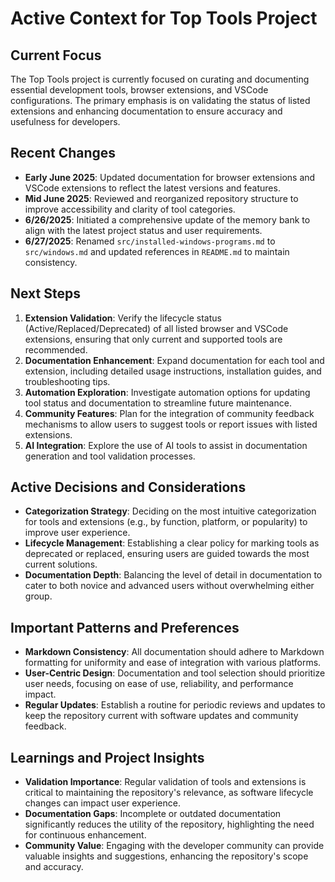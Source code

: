 # Active Context for Top Tools Project

## Current Focus

The Top Tools project is currently focused on curating and documenting essential development tools, browser extensions,
and VSCode configurations. The primary emphasis is on validating the status of listed extensions and enhancing
documentation to ensure accuracy and usefulness for developers.

## Recent Changes

- **Early June 2025**: Updated documentation for browser extensions and VSCode extensions to reflect the latest versions
  and features.
- **Mid June 2025**: Reviewed and reorganized repository structure to improve accessibility and clarity of tool
  categories.
- **6/26/2025**: Initiated a comprehensive update of the memory bank to align with the latest project status and user
  requirements.
- **6/27/2025**: Renamed `src/installed-windows-programs.md` to `src/windows.md` and updated references in `README.md`
  to maintain consistency.

## Next Steps

1. **Extension Validation**: Verify the lifecycle status (Active/Replaced/Deprecated) of all listed browser and VSCode
   extensions, ensuring that only current and supported tools are recommended.
2. **Documentation Enhancement**: Expand documentation for each tool and extension, including detailed usage
   instructions, installation guides, and troubleshooting tips.
3. **Automation Exploration**: Investigate automation options for updating tool status and documentation to streamline
   future maintenance.
4. **Community Features**: Plan for the integration of community feedback mechanisms to allow users to suggest tools or
   report issues with listed extensions.
5. **AI Integration**: Explore the use of AI tools to assist in documentation generation and tool validation processes.

## Active Decisions and Considerations

- **Categorization Strategy**: Deciding on the most intuitive categorization for tools and extensions (e.g., by
  function, platform, or popularity) to improve user experience.
- **Lifecycle Management**: Establishing a clear policy for marking tools as deprecated or replaced, ensuring users are
  guided towards the most current solutions.
- **Documentation Depth**: Balancing the level of detail in documentation to cater to both novice and advanced users
  without overwhelming either group.

## Important Patterns and Preferences

- **Markdown Consistency**: All documentation should adhere to Markdown formatting for uniformity and ease of
  integration with various platforms.
- **User-Centric Design**: Documentation and tool selection should prioritize user needs, focusing on ease of use,
  reliability, and performance impact.
- **Regular Updates**: Establish a routine for periodic reviews and updates to keep the repository current with software
  updates and community feedback.

## Learnings and Project Insights

- **Validation Importance**: Regular validation of tools and extensions is critical to maintaining the repository's
  relevance, as software lifecycle changes can impact user experience.
- **Documentation Gaps**: Incomplete or outdated documentation significantly reduces the utility of the repository,
  highlighting the need for continuous enhancement.
- **Community Value**: Engaging with the developer community can provide valuable insights and suggestions, enhancing
  the repository's scope and accuracy.
